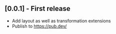 ## [0.0.1] - First release

- Add layout as well as transformation extensions
- Publish to https://pub.dev/
